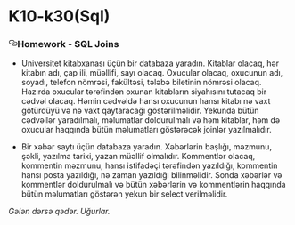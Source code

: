 # K10-k30(Sql)
<article class="markdown-body entry-content p-5" itemprop="text">
<h3><a id="user-content-homework---sql-joins" class="anchor" aria-hidden="true" href="#homework---sql-joins"><svg class="octicon octicon-link" viewBox="0 0 16 16" version="1.1" width="16" height="16" aria-hidden="true"><path fill-rule="evenodd" d="M4 9h1v1H4c-1.5 0-3-1.69-3-3.5S2.55 3 4 3h4c1.45 0 3 1.69 3 3.5 0 1.41-.91 2.72-2 3.25V8.59c.58-.45 1-1.27 1-2.09C10 5.22 8.98 4 8 4H4c-.98 0-2 1.22-2 2.5S3 9 4 9zm9-3h-1v1h1c1 0 2 1.22 2 2.5S13.98 12 13 12H9c-.98 0-2-1.22-2-2.5 0-.83.42-1.64 1-2.09V6.25c-1.09.53-2 1.84-2 3.25C6 11.31 7.55 13 9 13h4c1.45 0 3-1.69 3-3.5S14.5 6 13 6z"></path></svg></a>Homework - SQL Joins</h3>
<ul>
<li>
<p>Universitet kitabxanası üçün bir databaza yaradın. Kitablar olacaq, hər kitabın adı, çap ili, müəllifi, sayı olacaq. Oxucular olacaq, oxucunun adı, soyadı, telefon nömrəsi, fakültəsi, tələbə biletinin nömrəsi olacaq. Hazırda oxucular tərəfindən oxunan kitabların siyahısını tutacaq bir cədvəl olacaq. Həmin cədvəldə hansı oxucunun hansı kitabı nə vaxt götürdüyü və nə vaxt qaytaracağı göstərilməlidir. Yekunda bütün cədvəllər yaradılmalı, məlumatlar doldurulmalı və həm kitablar, həm də oxucular haqqında bütün məlumatları göstərəcək joinlər yazılmalıdır.</p>
</li>
 
<li>
<p>Bir xəbər saytı üçün databaza yaradın. Xəbərlərin başlığı, məzmunu, şəkli, yazılma tarixi, yazan müəllif olmalıdır. Kommentlər olacaq, kommentin məzmunu, hansı istifadəçi tərəfindən yazıldığı, kommentin hansı posta yazıldığı, nə zaman yazıldığı bilinməlidir. Sonda xəbərlər və kommentlər doldurulmalı və bütün xəbərlərin və kommentlərin haqqında bütün məlumatları göstərən yekun bir select verilməlidir.</p>
</li>
</ul>
<p><em>Gələn dərsə qədər. Uğurlar.</em></p>
</article>
